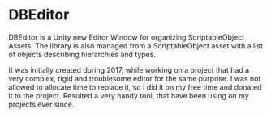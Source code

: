 # DBEditor


DBEditor is a Unity new Editor Window for organizing ScriptableObject Assets.
The library is also managed from a ScriptableObject asset with a list of objects describing hierarchies and types.

It was initially created during 2017, while working on a project that had a very complex, rigid and troublesome editor for the same purpose. I was not allowed to allocate time to replace it, so I did it on my free time and donated it to the project. Resulted a very handy tool, that have been using on my projects ever since.
